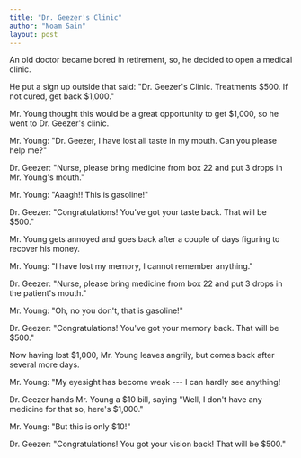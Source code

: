 ```yaml
---
title: "Dr. Geezer's Clinic"
author: "Noam Sain"
layout: post
---
```


An old doctor became bored in retirement, so, he decided to open a medical clinic.

He put a sign up outside that said: "Dr. Geezer's Clinic. Treatments $500. If not cured, get back $1,000."

Mr. Young thought this would be a great opportunity to get $1,000, so he went to Dr. Geezer's clinic.

Mr. Young: "Dr. Geezer, I have lost all taste in my mouth. Can you please help me?"

Dr. Geezer: "Nurse, please bring medicine from box 22 and put 3 drops in Mr. Young's mouth."

Mr. Young: "Aaagh!! This is gasoline!"

Dr. Geezer: "Congratulations! You've got your taste back. That will be $500."

Mr. Young gets annoyed and goes back after a couple of days figuring to recover his money.

Mr. Young: "I have lost my memory, I cannot remember anything."

Dr. Geezer: "Nurse, please bring medicine from box 22 and put 3 drops in the patient's mouth."

Mr. Young: "Oh, no you don't, that is gasoline!"

Dr. Geezer: "Congratulations! You've got your memory back. That will be $500."

Now having lost $1,000, Mr. Young leaves angrily, but comes back after several more days.

Mr. Young: "My eyesight has become weak --- I can hardly see anything!

Dr. Geezer hands Mr. Young a $10 bill, saying "Well, I don't have any medicine for that so, here's $1,000."

Mr. Young: "But this is only $10!"

Dr. Geezer: "Congratulations! You got your vision back! That will be $500."